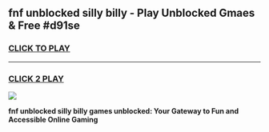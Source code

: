
## fnf unblocked silly billy - Play Unblocked Gmaes & Free #d91se
<h3>
<a href="https://news.freeplayer.one?title=fnf_unblocked_silly_billy&ref=26F">CLICK TO PLAY</a></h3>
<hr>

<h3>
<a href="https://news.freeplayer.one?title=fnf_unblocked_silly_billy&ref=26F">CLICK 2 PLAY</a>
  
</h3>

<a href="https://news.freeplayer.one?title=fnf_unblocked_silly_billy&ref=26F/"><img src="https://clearcache.store/games.png"></a>


**fnf unblocked silly billy games unblocked: Your Gateway to Fun and Accessible Online Gaming**
